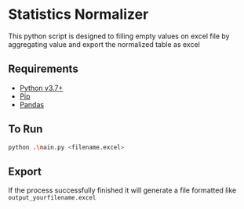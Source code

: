 # Statistics Normalizer

This python script is designed to filling empty values on excel file by aggregating value and export the normalized table as excel

## Requirements

- [Python v3.7+](https://www.python.org/downloads/)
- [Pip](https://pypi.org/)
- [Pandas](https://pandas.pydata.org/)

## To Run

```sh
python .\main.py <filename.excel>
```

## Export

If the process successfully finished it will generate a file formatted like `output_yourfilename.excel`

